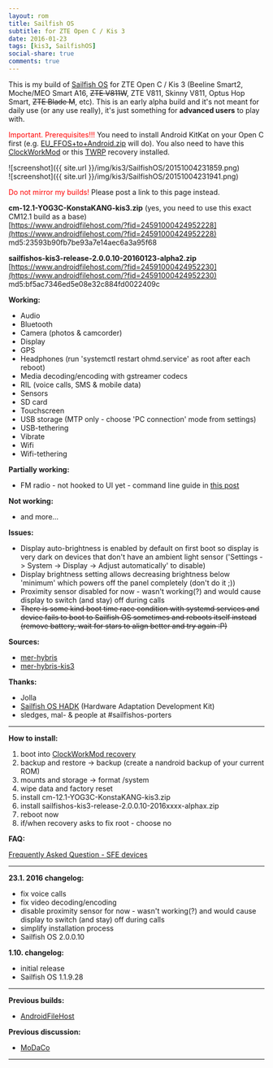 ```yaml
---
layout: rom
title: Sailfish OS
subtitle: for ZTE Open C / Kis 3
date: 2016-01-23
tags: [kis3, SailfishOS]
social-share: true
comments: true
---
```


This is my build of [Sailfish OS](https://sailfishos.org/) for ZTE Open C / Kis 3 (Beeline Smart2, Moche/MEO Smart A16, <s>ZTE V811W</s>, ZTE V811, Skinny V811, Optus Hop Smart, <s>ZTE Blade M</s>, etc). This is an early alpha build and it's not meant for daily use (or any use really), it's just something for **advanced users** to play with.

<span style="color:#FF0000;">Important. Prerequisites!!!</span> You need to install Android KitKat on your Open C first (e.g. [EU_FFOS+to+Android.zip](https://www.androidfilehost.com/?fid=673368273298921576) will do). You also need to have this [ClockWorkMod](/devices/kis3/CWM) or this [TWRP](/devices/kis3/TWRP) recovery installed.

![screenshot]({{ site.url }}/img/kis3/SailfishOS/20151004231859.png)  
![screenshot]({{ site.url }}/img/kis3/SailfishOS/20151004231941.png)

<span style="color:#FF0000;">Do not mirror my builds!</span> Please post a link to this page instead.

**cm-12.1-YOG3C-KonstaKANG-kis3.zip** (yes, you need to use this exact CM12.1 build as a base)  
[https://www.androidfilehost.com/?fid=24591000424952228](https://www.androidfilehost.com/?fid=24591000424952228)  
md5:23593b90fb7be93a7e14aec6a3a95f68

**sailfishos-kis3-release-2.0.0.10-20160123-alpha2.zip**  
[https://www.androidfilehost.com/?fid=24591000424952230](https://www.androidfilehost.com/?fid=24591000424952230)  
md5:bf5ac7346ed5e08e32c884fd0022409c

**Working:**

- Audio
- Bluetooth
- Camera (photos & camcorder)
- Display
- GPS
- Headphones (run 'systemctl restart ohmd.service' as root after each reboot)
- Media decoding/encoding with gstreamer codecs
- RIL (voice calls, SMS & mobile data)
- Sensors
- SD card
- Touchscreen
- USB storage (MTP only - choose 'PC connection' mode from settings)
- USB-tethering
- Vibrate
- Wifi
- Wifi-tethering

**Partially working:**

- FM radio - not hooked to UI yet - command line guide in [this post](http://www.modaco.com/forums/topic/375953-devrom231-sailfish-os-for-zte-open-c-kis-3/?do=findComment&comment=2271337)

**Not working:**

- and more...

**Issues:**

- Display auto-brightness is enabled by default on first boot so display is very dark on devices that don't have an ambient light sensor ('Settings -> System -> Display -> Adjust automatically' to disable)
- Display brightness setting allows decreasing brightness below 'minimum' which powers off the panel completely (don't do it ;))
- Proximity sensor disabled for now - wasn't working(?) and would cause display to switch (and stay) off during calls
- <s>There is some kind boot time race condition with systemd services and device fails to boot to Sailfish OS sometimes and reboots itself instead (remove battery, wait for stars to align better and try again :P)</s>

**Sources:**

- [mer-hybris](https://github.com/mer-hybris)
- [mer-hybris-kis3](https://github.com/mer-hybris-kis3)

**Thanks:**

- Jolla
- [Sailfish OS HADK](https://sailfishos.org/develop/hadk/) (Hardware Adaptation Development Kit)
- sledges, mal- & people at #sailfishos-porters

----

**How to install:**

1. boot into [ClockWorkMod recovery](/devices/kis3/CWM)
2. backup and restore -> backup (create a nandroid backup of your current ROM)
3. mounts and storage -> format /system
4. wipe data and factory reset
5. install cm-12.1-YOG3C-KonstaKANG-kis3.zip
6. install sailfishos-kis3-release-2.0.0.10-2016xxxx-alphax.zip
7. reboot now
8. if/when recovery asks to fix root - choose no

**FAQ:**

[Frequently Asked Question - SFE devices](http://forum.xda-developers.com/jolla-sailfish/general/qa-sailfish-n4-thread-devices-t2727330)

----

**23.1. 2016 changelog:**

- fix voice calls
- fix video decoding/encoding
- disable proximity sensor for now - wasn't working(?) and would cause display to switch (and stay) off during calls
- simplify installation process
- Sailfish OS 2.0.0.10

**1.10. changelog:**

- initial release
- Sailfish OS 1.1.9.28

----

**Previous builds:**

- [AndroidFileHost](https://www.androidfilehost.com/?w=files&flid=90031)

**Previous discussion:**

- [MoDaCo](http://www.modaco.com/forums/topic/375953-sailfish-os/)

----
